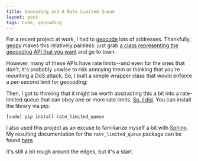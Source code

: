 ```yaml
---
title: Geocoding and A Rate Limited Queue
layout: post
tags: code, geocoding
---
```


For a recent project at work, I had to [geocode](http://en.wikipedia.org/wiki/Geocoding) lots of addresses. 
Thankfully, [geopy](https://github.com/geopy/geopy) makes this relatively painless: just grab 
[a class representing the geocoding API that you want](http://geopy.readthedocs.org/en/latest/#module-geopy.geocoders) 
and go to town.

However, many of these APIs have rate limits--and even for the ones that don't, it's probably unwise to risk annoying 
them or thinking that you're mounting a DoS attack. So, I built a simple wrapper class that would enforce a per-second limit 
for geocoding:

<script src="https://gist.github.com/jackmaney/4a98cfdfef61e1d5a097.js"></script>

Then, I got to thinking that it might be worth abstracting this a bit into a rate-limited queue that can obey 
one or more rate limits. [So, I did](https://github.com/jackmaney/rate-limited-queue). You can install the library
via pip:

```
[sudo] pip install rate_limited_queue
```

I also used this project as an excuse to familiarize myself a bit with [Sphinx](http://sphinx-doc.org/). 
My resulting documentation for the `rate_limited_queue` package can be found [here](http://rate-limited-queue.readthedocs.org/en/latest/).

It's still a bit rough around the edges, but it's a start.
